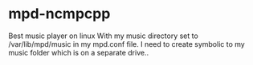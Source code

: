 # mpd-ncmpcpp
Best music player on linux
With my music directory set to /var/lib/mpd/music in my mpd.conf file. I need to create symbolic to my music folder which is on a separate drive..
